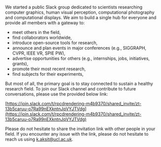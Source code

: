 We started a public Slack group dedicated to scientists researching computer graphics, human visual perception, computational photography and computational displays. We aim to build a single hub for everyone and provide all members with a gateway to:

- meet others in the field,
- find collaborators worldwide,
- introduce open-source tools for research,
- announce and plan events in major conferences (e.g., SIGGRAPH, CVPR, IEEE VR, SPIE PW),
- advertise opportunities for others (e.g., internships, jobs, initiatives, grants),
- promote their most recent research,
- find subjects for their experiments,

But most of all, the primary goal is to stay connected to sustain a healthy research field. To join our Slack channel and contribute to future conversations, please use the provided below link:


[https://join.slack.com/t/rpcdrendering-m4b9370/shared_invite/zt-13b5caruu-o7Ra99nEXkntnJqVYJTVdg](https://join.slack.com/t/rpcdrendering-m4b9370/shared_invite/zt-13b5caruu-o7Ra99nEXkntnJqVYJTVdg)

Please do not hesitate to share the invitation link with other people in your field. If you encounter any issue with the link, please do not hesitate to reach us using [k.aksit@ucl.ac.uk](mailto:k.aksit@ucl.ac.uk).
